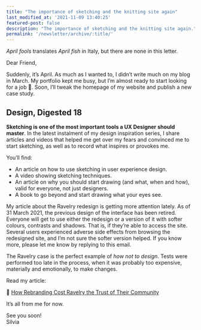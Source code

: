 ```yaml
---
title: "The importance of sketching and the knitting site again"
last_modified_at: '2021-11-09 13:40:25'
featured-post: false
description: "The importance of sketching and the knitting site again."
permalink: '/newsletter/archive/:title/'
---
```


<p class="lead"><em>April fools</em> translates <em>April fish</em> in Italy, but there are none in this letter.</p>

<!--more-->

Dear Friend,

Suddenly, it’s April. As much as I wanted to, I didn’t write much on my blog in March. My portfolio kept me busy, but I’m almost ready to start looking for a job 🤞. Soon, I’ll tweak the homepage of my website and publish a new case study.

## Design, Digested 18
  
**Sketching is one of the most important tools a UX Designer should master**. In the latest instalment of my design inspiration series, I share articles and videos that helped me get over my fears and convinced me to start sketching, as well as to record what inspires or provokes me.

<p class="detached">You’ll find:</p>

<ul class="smd-ul">
  <li>An article on how to use sketching in user experience design.</li>
  <li>A video showing sketching techniques.</li>
  <li>An article on why you should start drawing (and what, when and how), valid for everyone, not just designers.</li>
  <li>A book to go beyond and start drawing what your eyes see.</li>
</ul>

My article about the Ravelry redesign is getting more attention lately. As of 31 March 2021, the previous design of the interface has been retired. Everyone will get to use either the redesign or a version of it with softer colours, contrasts and shadows. That is, if they’re able to access the site. Several users experienced adverse side effects from browsing the redesigned site, and I’m not sure the softer version helped. If you know more, please let me know by replying to this email. 

The Ravelry case is the perfect example of *how not to design*. Tests were performed too late in the process, when it was probably too expensive, materially and emotionally, to make changes. 

<p class="detached">Read my article:</p>

<p class="detached">🔗 <a href="https://silviamaggidesign.com/design/ravelry-rebranding/">How Rebranding Cost Ravelry the Trust of Their Community</a></p>

<p class="detached">It’s all from me for now.</p>

<p class="detached">See you soon!<br>
Silvia</p>